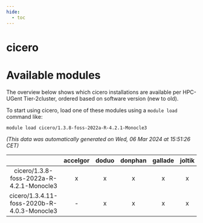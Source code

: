 ```yaml
---
hide:
  - toc
---
```


cicero
======

# Available modules


The overview below shows which cicero installations are available per HPC-UGent Tier-2cluster, ordered based on software version (new to old).

To start using cicero, load one of these modules using a `module load` command like:

```shell
module load cicero/1.3.8-foss-2022a-R-4.2.1-Monocle3
```

*(This data was automatically generated on Wed, 06 Mar 2024 at 15:51:26 CET)*  

| |accelgor|doduo|donphan|gallade|joltik|skitty|
| :---: | :---: | :---: | :---: | :---: | :---: | :---: |
|cicero/1.3.8-foss-2022a-R-4.2.1-Monocle3|x|x|x|x|x|x|
|cicero/1.3.4.11-foss-2020b-R-4.0.3-Monocle3|-|x|x|x|x|x|
